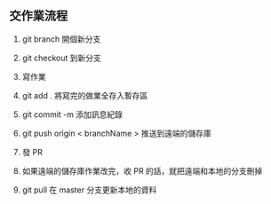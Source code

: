 ## 交作業流程

1. git branch 開個新分支

2. git checkout 到新分支

3. 寫作業

4. git add . 將寫完的做業全存入暫存區

5. git commit -m 添加訊息紀錄

6. git push origin < branchName > 推送到遠端的儲存庫

7. 發 PR

8. 如果遠端的儲存庫作業改完，收 PR 的話，就把遠端和本地的分支刪掉

9. git pull 在 master 分支更新本地的資料
